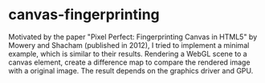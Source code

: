 canvas-fingerprinting
=====================

Motivated by the paper "Pixel Perfect: Fingerprinting Canvas in HTML5" by Mowery and Shacham (published in 2012), I tried to implement a minimal example, which is similar to their results. Rendering a WebGL scene to a canvas element, create a difference map to compare the rendered image with a original image. The result depends on the graphics driver and GPU.
